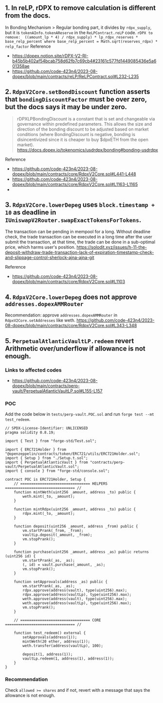 ## 1. In reLP, rDPX to remove calculation is different from the docs.
In Bonding Mechanism > Regular bonding part, it divides by `rdpx_supply`, but it is `tokenAInfo.tokenAReserve` in the `ReLPContract.reLP` code.
`rDPX to remove:  ((amount_lp * 4) / rdpx_supply) * lp_rdpx_reserves * base_relp_percent where base_relp_percent = Math.sqrt(reserves_rdpx) * relp_factor`
Reference
- https://dopex.notion.site/rDPX-V2-RI-b45b5b402af54bcab758d62fb7c69cb4#23161c577fd1449085436e5a601358ae
- https://github.com/code-423n4/2023-08-dopex/blob/main/contracts/reLP/ReLPContract.sol#L232-L235

## 2. `RdpxV2Core.setBondDiscount` function asserts that `bondingDiscountFactor` must be over zero, but the docs says it may be under zero.
> rDPXLPBondingDiscount is a constant that is set and changeable via governance within predefined parameters. This allows the size and direction of the bonding discount to be adjusted based on market conditions (where BondingDiscount is negative, bonding is disincentivized since it is cheaper to buy $dpxETH from the open market).
https://docs.dopex.io/tokenomics/usdrdpx/bonding#bonding-usdrdpx
 
Reference
- https://github.com/code-423n4/2023-08-dopex/blob/main/contracts/core/RdpxV2Core.sol#L441-L448
- https://github.com/code-423n4/2023-08-dopex/blob/main/contracts/core/RdpxV2Core.sol#L1163-L1165
- 
## 3. `RdpxV2Core.lowerDepeg` uses `block.timestamp + 10` as deadline in `IUniswapV2Router.swapExactTokensForTokens`.
The transaction can be pending in mempool for a long. Without deadline check, the trade transaction can be executed in a long time after the user submit the transaction, at that time, the trade can be done in a sub-optimal price, which harms user's position.
https://solodit.xyz/issues/h-11-the-deposit-withdraw-trade-transaction-lack-of-expiration-timestamp-check-and-slippage-control-sherlock-ajna-ajna-git

Reference
- https://github.com/code-423n4/2023-08-dopex/blob/main/contracts/core/RdpxV2Core.sol#L1103

## 4. `RdpxV2Core.lowerDepeg` does not approve `addresses.dopexAMMRouter` 
Recommendation: approve `addresses.dopexAMMRouter` in `RdpxV2Core.setAddresses` like weth.
https://github.com/code-423n4/2023-08-dopex/blob/main/contracts/core/RdpxV2Core.sol#L343-L348

## 5. `PerpetualAtlanticVaultLP.redeem` revert Arithmetic over/underflow if allowance is not enough.
### Links to affected codes
- https://github.com/code-423n4/2023-08-dopex/blob/main/contracts/perp-vault/PerpetualAtlanticVaultLP.sol#L155-L157

### POC
Add the code below in `tests/perp-vault.POC.sol` and run `forge test --mt test_redeem`.
```solidity
// SPDX-License-Identifier: UNLICENSED
pragma solidity 0.8.19;

import { Test } from "forge-std/Test.sol";

import { ERC721Holder } from "@openzeppelin/contracts/token/ERC721/utils/ERC721Holder.sol";
import { Setup } from "./Setup.t.sol";
import { PerpetualAtlanticVault } from "contracts/perp-vault/PerpetualAtlanticVault.sol";
import { console } from "forge-std/console.sol";

contract POC is ERC721Holder, Setup {
    // ================================ HELPERS ================================ //
    function mintWeth(uint256 _amount, address _to) public {
        weth.mint(_to, _amount);
    }

    function mintRdpx(uint256 _amount, address _to) public {
        rdpx.mint(_to, _amount);
    }

    function deposit(uint256 _amount, address _from) public {
        vm.startPrank(_from, _from);
        vaultLp.deposit(_amount, _from);
        vm.stopPrank();
    }

    function purchase(uint256 _amount, address _as) public returns (uint256 id) {
        vm.startPrank(_as, _as);
        (, id) = vault.purchase(_amount, _as);
        vm.stopPrank();
    }

    function setApprovals(address _as) public {
        vm.startPrank(_as, _as);
        rdpx.approve(address(vault), type(uint256).max);
        rdpx.approve(address(vaultLp), type(uint256).max);
        weth.approve(address(vault), type(uint256).max);
        weth.approve(address(vaultLp), type(uint256).max);
        vm.stopPrank();
    }

    // ================================ CORE ================================ //

    function test_redeem() external {
        setApprovals(address(1));
        mintWeth(20 ether, address(1));
        weth.transfer(address(vaultLp), 100);

        deposit(1, address(1));
        vaultLp.redeem(1, address(1), address(1));
    }
}
```

### Recommendation
Check `allowed >= shares` and if not, revert with a message that says the allowance is not enough.
